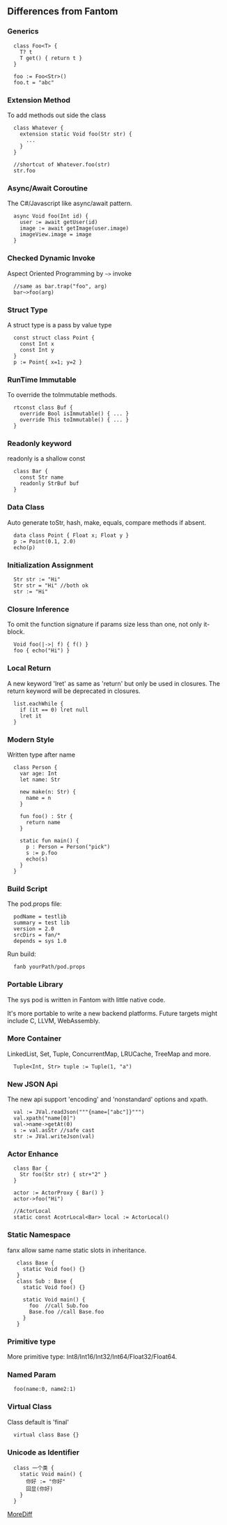 
## Differences from Fantom ##

### Generics ###
```
  class Foo<T> {
    T? t
    T get() { return t }
  }

  foo := Foo<Str>()
  foo.t = "abc"
```

### Extension Method ###
To add methods out side the class
```
  class Whatever {
    extension static Void foo(Str str) {
      ...
    }
  }

  //shortcut of Whatever.foo(str)
  str.foo
```

### Async/Await Coroutine ###
The C#/Javascript like async/await pattern.
```
  async Void foo(Int id) {
    user := await getUser(id)
    image := await getImage(user.image)
    imageView.image = image
  }
```

### Checked Dynamic Invoke ###
Aspect Oriented Programming by `~>` invoke
```
  //same as bar.trap("foo", arg)
  bar~>foo(arg)
```

### Struct Type ###
A struct type is a pass by value type
```
  const struct class Point {
    const Int x
    const Int y
  }
  p := Point{ x=1; y=2 }
```

### RunTime Immutable ###
To override the toImmutable methods.
```
  rtconst class Buf {
    override Bool isImmutable() { ... }
    override This toImmutable() { ... }
  }
```

### Readonly keyword ###
readonly is a shallow const
```
  class Bar {
    const Str name
    readonly StrBuf buf
  }
```

### Data Class ###
Auto generate toStr, hash, make, equals, compare methods if absent.
```
  data class Point { Float x; Float y }
  p := Point(0.1, 2.0)
  echo(p)
```

### Initialization Assignment ###
```
  Str str := "Hi"
  Str str = "Hi" //both ok
  str := "Hi"
```

### Closure Inference ###
To omit the function signature if params size less than one, not only it-block.
```
  Void foo(|->| f) { f() }
  foo { echo("Hi") }
```

### Local Return ###
A new keyword 'lret' as same as 'return' but only be used in closures.
The return keyword will be deprecated in closures.
```
  list.eachWhile {
    if (it == 0) lret null
    lret it
  }
```

### Modern Style
Written type after name
```
  class Person {
    var age: Int
    let name: Str

    new make(n: Str) {
      name = n
    }

    fun foo() : Str {
      return name
    }

    static fun main() {
      p : Person = Person("pick")
      s := p.foo
      echo(s)
    }
  }
```

### Build Script ###
The pod.props file:
```
  podName = testlib
  summary = test lib
  version = 2.0
  srcDirs = fan/*
  depends = sys 1.0
```
Run build:
```
  fanb yourPath/pod.props
```

### Portable Library ###
The sys pod is written in Fantom with little native code.

It's more portable to write a new backend platforms.
Future targets might include C, LLVM, WebAssembly.

### More Container ###
LinkedList, Set, Tuple, ConcurrentMap, LRUCache, TreeMap and more.
```
  Tuple<Int, Str> tuple := Tuple(1, "a")
```

### New JSON Api ###
The new api support 'encoding' and 'nonstandard' options and xpath.
```
  val := JVal.readJson("""{name=["abc"]}""")
  val.xpath("name[0]")
  val->name->getAt(0)
  s := val.asStr //safe cast
  str := JVal.writeJson(val)
```

### Actor Enhance ###
```
  class Bar {
    Str foo(Str str) { str+"2" }
  }

  actor := ActorProxy { Bar() }
  actor->foo("Hi")
```
```
  //ActorLocal
  static const AcotrLocal<Bar> local := ActorLocal()
```


### Static Namespace ###
fanx allow same name static slots in inheritance.
```
   class Base {
     static Void foo() {}
   }
   class Sub : Base {
     static Void foo() {}

     static Void main() {
       foo  //call Sub.foo
       Base.foo //call Base.foo
     }
   }
```

### Primitive type ###

More primitive type: Int8/Int16/Int32/Int64/Float32/Float64.

### Named Param ###

```
  foo(name:0, name2:1)
```

### Virtual Class ###
Class default is 'final'
```
  virtual class Base {}
```

### Unicode as Identifier ###
```
  class 一个类 {
    static Void main() {
      你好 := "你好"
      回显(你好)
    }
  }
```
[MoreDiff](https://github.com/chunquedong/fanx/blob/master/doc/MoreDiff.md)



